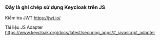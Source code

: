 ### Đây là ghi chép sử dụng Keycloak trên JS

Kiểm tra JWT https://jwt.io/

Tài liệu JS Adapter https://www.keycloak.org/docs/latest/securing_apps/#_javascript_adapter
